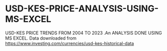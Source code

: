 # USD-KES-PRICE-ANALYSIS-USING-MS-EXCEL
USD-KES PRICE TRENDS FROM 2004 TO 2023 .An ANALYSIS DONE USING MS EXCEL. Data downloaded from https://www.investing.com/currencies/usd-kes-historical-data
